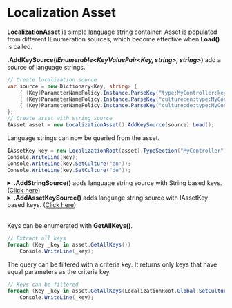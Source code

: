 # Localization Asset
**LocalizationAsset** is simple language string container. Asset is populated from different IEnumeration sources, which become effective when **Load()** is called.

**.AddKeySource(*IEnumerable&lt;KeyValuePair&lt;Key, string&gt;, string&gt;*)** add a source of language strings.

```csharp
// Create localization source
var source = new Dictionary<Key, string> {
    { (Key)ParameterNamePolicy.Instance.ParseKey("type:MyController:key:hello", Key.Root),            "Hello World!" },
    { (Key)ParameterNamePolicy.Instance.ParseKey("culture:en:type:MyController:key:hello", Key.Root), "Hello World!" },
    { (Key)ParameterNamePolicy.Instance.ParseKey("culture:de:type:MyController:key:hello", Key.Root), "Hallo Welt!"  }
};
// Create asset with string source
IAsset asset = new LocalizationAsset().AddKeySource(source).Load();
```

Language strings can now be queried from the asset.

```csharp
IAssetKey key = new LocalizationRoot(asset).TypeSection("MyController").Key("hello");
Console.WriteLine(key);
Console.WriteLine(key.SetCulture("en"));
Console.WriteLine(key.SetCulture("de"));
```

<details>
  <summary><b>.AddStringSource()</b> adds language string source with String based keys. (<u>Click here</u>)</summary>
These keys are converted to Key internally when <b>.Load()</b> is called.

```csharp
// Create localization source
var source = new Dictionary<string, string> {
    { "MyController:hello", "Hello World!"    },
    { "en:MyController:hello", "Hello World!" },
    { "de:MyController:hello", "Hallo Welt!"  }
};
// Create asset with string source
IAsset asset = new LocalizationAsset().AddStringSource(source, "{culture:}{type:}{key}").Load();
```
</details>

<details>
  <summary><b>.AddAssetKeySource()</b> adds language string source with IAssetKey based keys. (<u>Click here</u>)</summary>
These keys are converted to Key internally when <b>.Load()</b> is called.

```csharp
// Create localization source
var source = new Dictionary<IAssetKey, string> {
    { new LocalizationRoot().TypeSection("MyController").Key("hello"),                  "Hello World!" },
    { new LocalizationRoot().TypeSection("MyController").Key("hello").SetCulture("en"), "Hello World!" },
    { new LocalizationRoot().TypeSection("MyController").Key("hello").SetCulture("de"), "Hallo Welt!"  }
};
// Create asset with string source
IAsset asset = new LocalizationAsset().AddKeySource(source).Load();
```
</details>
<br/>

Keys can be enumerated with **GetAllKeys()**. 

```csharp
// Extract all keys
foreach (Key _key in asset.GetAllKeys())
    Console.WriteLine(_key);
```

The query can be filtered with a criteria key. It returns only keys that have equal parameters as the criteria key.

```csharp
// Keys can be filtered
foreach (Key _key in asset.GetAllKeys(LocalizationRoot.Global.SetCulture("de")))
    Console.WriteLine(_key);
```
